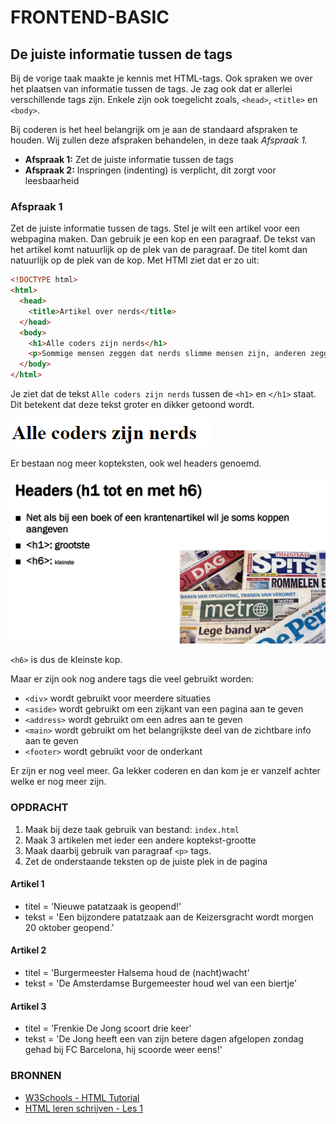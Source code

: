 # FRONTEND-BASIC

## De juiste informatie tussen de tags

Bij de vorige taak maakte je kennis met HTML-tags. Ook spraken we over het plaatsen van informatie tussen de tags. Je zag ook dat er allerlei verschillende tags zijn. Enkele zijn ook toegelicht zoals, `<head>`, `<title>` en `<body>`.

Bij coderen is het heel belangrijk om je aan de standaard afspraken te houden. Wij zullen deze afspraken behandelen, in deze taak _Afspraak 1._

- __Afspraak 1:__ Zet de juiste informatie tussen de tags
- __Afspraak 2:__ Inspringen (indenting) is verplicht, dit zorgt voor leesbaarheid

### Afspraak 1

Zet de juiste informatie tussen de tags. Stel je wilt een artikel voor een webpagina maken. Dan gebruik je een kop en een paragraaf. De tekst van het artikel komt natuurlijk op de plek van de paragraaf. De titel komt dan natuurlijk op de plek van de kop.
Met HTMl ziet dat er zo uit:

```html
<!DOCTYPE html>
<html>
  <head>
    <title>Artikel over nerds</title>
  </head>
  <body>
    <h1>Alle coders zijn nerds</h1>
    <p>Sommige mensen zeggen dat nerds slimme mensen zijn, anderen zeggen dat nerds gewoon nieuwsgierige mensen zijn.</p>
  </body>
</html>
```

Je ziet dat de tekst `Alle coders zijn nerds` tussen de `<h1>` en `</h1>` staat. Dit betekent dat deze tekst groter en dikker getoond wordt.

![Koptekst](images/kop.png)

Er bestaan nog meer kopteksten, ook wel headers genoemd.

![Koptekst](images/koppen.png)

`<h6>` is dus de kleinste kop.

Maar er zijn ook nog andere tags die veel gebruikt worden:

- `<div>` wordt gebruikt voor meerdere situaties
- `<aside>` wordt gebruikt om een zijkant van een pagina aan te geven
- `<address>` wordt gebruikt om een adres aan te geven
- `<main>` wordt gebruikt om het belangrijkste deel van de zichtbare info aan te geven
- `<footer>` wordt gebruikt voor de onderkant

Er zijn er nog veel meer. Ga lekker coderen en dan kom je er vanzelf achter welke er nog meer zijn.

### OPDRACHT

1. Maak bij deze taak gebruik van bestand: `index.html`
2. Maak 3 artikelen met ieder een andere koptekst-grootte
3. Maak daarbij gebruik van paragraaf `<p>` tags.
4. Zet de onderstaande teksten op de juiste plek in de pagina

#### Artikel 1

- titel = 'Nieuwe patatzaak is geopend!'
- tekst = 'Een bijzondere patatzaak aan de Keizersgracht wordt morgen 20 oktober geopend.'

#### Artikel 2

- titel = 'Burgermeester Halsema houd de (nacht)wacht'
- tekst = 'De Amsterdamse Burgemeester houd wel van een biertje'

#### Artikel 3

- titel = 'Frenkie De Jong scoort drie keer'
- tekst = 'De Jong heeft een van zijn betere dagen afgelopen zondag gehad bij FC Barcelona, hij scoorde weer eens!'

### BRONNEN

- [W3Schools - HTML Tutorial](https://www.w3schools.com/html/)
- [HTML leren schrijven - Les 1](https://www.youtube.com/watch?v=3ejolTCFrYg)
